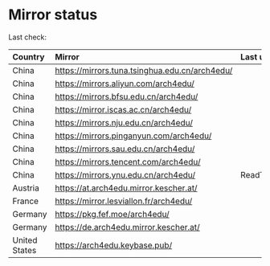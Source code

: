 <script src="./time.js"></script>
# Mirror status
Last check: <script type="text/javascript">localize(1668310600.3433614);</script>

|Country|Mirror|Last update|
|:------|:-----|:----------|
|China|https://mirrors.tuna.tsinghua.edu.cn/arch4edu/|<script type="text/javascript">localize(1668278346);</script>|
|China|https://mirrors.aliyun.com/arch4edu/|<script type="text/javascript">localize(1668235374);</script>|
|China|https://mirrors.bfsu.edu.cn/arch4edu/|<script type="text/javascript">localize(1668278346);</script>|
|China|https://mirror.iscas.ac.cn/arch4edu/|<script type="text/javascript">localize(1668278346);</script>|
|China|https://mirrors.nju.edu.cn/arch4edu/|<script type="text/javascript">localize(1668235374);</script>|
|China|https://mirrors.pinganyun.com/arch4edu/|<script type="text/javascript">localize(1668278346);</script>|
|China|https://mirrors.sau.edu.cn/arch4edu/|<script type="text/javascript">localize(1650446957);</script>|
|China|https://mirrors.tencent.com/arch4edu/|<script type="text/javascript">localize(1668278346);</script>|
|China|https://mirrors.ynu.edu.cn/arch4edu/|ReadTimeout|
|Austria|https://at.arch4edu.mirror.kescher.at/|<script type="text/javascript">localize(1668278346);</script>|
|France|https://mirror.lesviallon.fr/arch4edu/|<script type="text/javascript">localize(1668278346);</script>|
|Germany|https://pkg.fef.moe/arch4edu/|<script type="text/javascript">localize(1668278346);</script>|
|Germany|https://de.arch4edu.mirror.kescher.at/|<script type="text/javascript">localize(1668278346);</script>|
|United States|https://arch4edu.keybase.pub/|<script type="text/javascript">localize(1668235374);</script>|

<script src="./tablefilter/tablefilter.js"></script>
<script src="./table.js"></script>